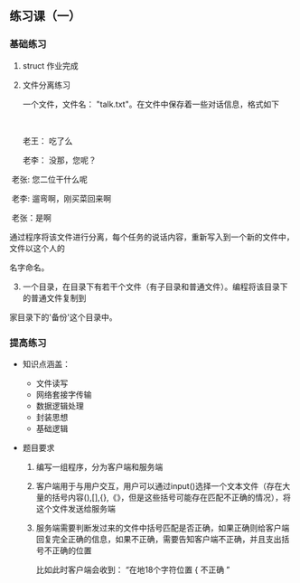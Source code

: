 ## 练习课（一）

### 基础练习

1.  struct 作业完成

2. 文件分离练习

   一个文件，文件名： "talk.txt"。在文件中保存着一些对话信息，格式如下

   ​    

   老王： 吃了么

   老李： 没那，您呢？

​         老张:   您二位干什么呢

​         老李:   遛弯啊，刚买菜回来啊

​         老张：是啊



​     通过程序将该文件进行分离，每个任务的说话内容，重新写入到一个新的文件中，文件以这个人的

名字命名。



3.  一个目录，在目录下有若干个文件（有子目录和普通文件）。编程将该目录下的普通文件复制到

   家目录下的'备份'这个目录中。



### 提高练习

* 知识点涵盖： 

  * 文件读写
  * 网络套接字传输
  * 数据逻辑处理
  * 封装思想
  * 基础逻辑

* 题目要求

  1.  编写一组程序，分为客户端和服务端

  2. 客户端用于与用户交互，用户可以通过input()选择一个文本文件（存在大量的括号内容(),[],{},《》，但是这些括号可能存在匹配不正确的情况），将这个文件发送给服务端

  3. 服务端需要判断发过来的文件中括号匹配是否正确，如果正确则给客户端回复完全正确的信息，如果不正确，需要告知客户端不正确，并且支出括号不正确的位置

     比如此时客户端会收到： “在地18个字符位置 { 不正确 ”



















